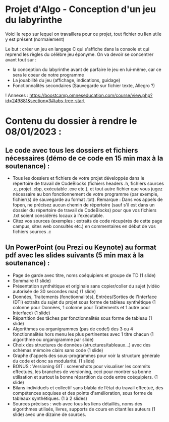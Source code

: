 # Projet d'Algo - Conception d'un jeu du labyrinthe

Voici le repo sur lequel on travaillera pour ce projet, tout fichier ou lien utile y est présent (normalement)

Le but : créer un jeu en langage C qui s'affiche dans la console et qui reprend les règles du célèbre jeu éponyme.
On va devoir se concentrer avant tout sur  :
 - la conception du labyrinthe avant de parfaire le jeu en lui-même, car ce sera le coeur de notre programme
 - La jouabilité du jeu (affichage, indications, guidage)
 - Fonctionnalités secondaires (Sauvegarde sur fichier texte, Allegro ?)

! Annexes : https://boostcamp.omneseducation.com/course/view.php?id=249881&section=3#tabs-tree-start


# Contenu du dossier à rendre le 08/01/2023 : 
## Le code avec tous les dossiers et fichiers nécessaires (démo de ce code en 15 min max à la soutenance) :
 - Tous les dossiers et fichiers de votre projet développés dans le répertoire de travail de CodeBlocks (fichiers headers .h, fichiers sources .c, projet .cbp, exécutable .exe etc.), et tout autre fichier que vous jugez nécessaire au bon fonctionnement de votre programme (par exemple, fichier(s) de sauvegarde au format .txt).
Remarque : Dans vos appels de fopen, ne précisez aucun chemin de répertoire (sauf s'il est dans un dossier du répertoire de travail de CodeBlocks) pour que vos fichiers .txt soient considérés locaux à l'exécutable.
- Citez vos sources (exemples : extraits de code récupérés de cette page campus, sites web consultés etc.) en commentaires en début de vos fichiers sources .c

## Un PowerPoint (ou Prezi ou Keynote) au format pdf avec les slides suivants (5 min max à la soutenance) :
- Page de garde avec titre, noms coéquipiers et groupe de TD (1 slide)
- Sommaire (1 slide)
- Présentation synthétique et originale sans copier/coller du sujet (vidéo autorisée de 30 secondes max) (1 slide)
- Données, Traitements (fonctionnalités), Entrées/Sorties de l'Interface (DTI) extraits du sujet du projet sous forme de tableau synthétique (1 colonne pour Données, 1 colonne pour Traitements et 1 autre pour Interface) (1 slide)
- Répartition des tâches par fonctionnalités sous forme de tableau (1 slide)
- Algorithmes ou organigrammes (pas de code!) des 3 ou 4 fonctionnalités hors menu les plus pertinentes avec 1 titre chacun  (1 algorithme ou organigramme par slide)
- Choix des structures de données (structures/tableaux…) avec des schémas mémoire clairs sans code (1 slide)
- Graphe d'appels des sous-programmes pour voir la structure générale du code et donc sa modularité. (1 slide)
- BONUS : Versioning GIT : screenshots pour visualiser les commits effectués, les branches de versioning, ceci pour montrer sa bonne utilisation et surtout la bonne répartition du code entre coéquipiers. (1 slide)
- Bilans individuels et collectif sans blabla de l’état du travail effectué, des compétences acquises et des points d'amélioration, sous forme de tableaux synthétiques. (1 à 2 slides)
- Sources précises : web avec tous les liens détaillés, noms des algorithmes utilisés, livres, supports de cours en citant les auteurs (1 slide) avec une dizaine de sources.
